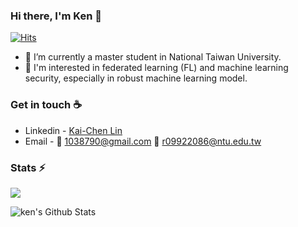 ### Hi there, I'm Ken  👋
[![Hits](https://hits.seeyoufarm.com/api/count/incr/badge.svg?url=https%3A%2F%2Fgithub.com%2FKaiChen1008&count_bg=%2379C83D&title_bg=%23555555&icon=&icon_color=%23E7E7E7&title=hits&edge_flat=false)](https://hits.seeyoufarm.com)


- 🔭   I’m currently a master student in National Taiwan University.
- 🚀   I'm interested in federated learning (FL) and machine learning security, especially in robust machine learning model.

### Get in touch ☕
* Linkedin - [Kai-Chen Lin](www.linkedin.com/in/kaichen-lin-430b0a168)
* Email - 📮 [1038790@gmail.com](1038790@gmail.com) 📮 [r09922086@ntu.edu.tw](r09922086@ntu.edu.tw)


### Stats ⚡️
<!-- ![Ken's GitHub stats](https://github-readme-stats-sigma-five.vercel.app/api?username=KaiChen1008&show_icons=true&hide=contribs&theme=dracula) -->

<picture>
<source
  srcset="https://github-readme-stats-sigma-five.vercel.app/api?username=KaiChen1008&show_icons=true&theme=dracula"
  media="(prefers-color-scheme: dark)"
/>
<source
  srcset="https://github-readme-stats-sigma-five.vercel.app/api?username=KaiChen1008&show_icons=true&bg_color=30,e96443,904e95&title_color=fff&text_color=fff"
  media="(prefers-color-scheme: light), (prefers-color-scheme: no-preference)"
/>
<img src="https://github-readme-stats-sigma-five.vercel.app/api?username=KaiChen1008&show_icons=true" />
</picture>



 ![ken's Github Stats](https://github-readme-stats-sigma-five.vercel.app/api?username=KaiChen1008&show_icons=true&bg_color=30,83a4d4,b6fbff&title_color=fff&text_color=fff)
